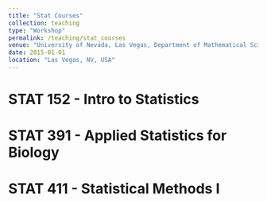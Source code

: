 ```yaml
---
title: "Stat Courses"
collection: teaching
type: "Workshop"
permalink: /teaching/stat_courses
venue: "University of Nevada, Las Vegas, Department of Mathematical Sciences"
date: 2015-01-01
location: "Las Vegas, NV, USA"
---
```


STAT 152 - Intro to Statistics
======

STAT 391 - Applied Statistics for Biology
======

STAT 411 - Statistical Methods I
======

